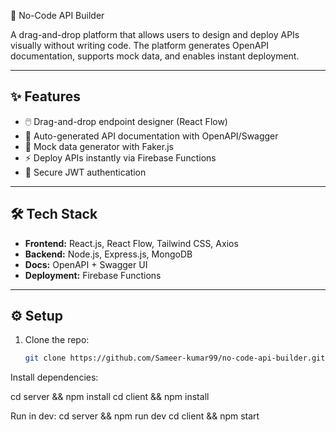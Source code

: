 🔧 No-Code API Builder

A drag-and-drop platform that allows users to design and deploy APIs visually without writing code. The platform generates OpenAPI documentation, supports mock data, and enables instant deployment.

---

## ✨ Features
- 🖱️ Drag-and-drop endpoint designer (React Flow)  
- 📄 Auto-generated API documentation with OpenAPI/Swagger  
- 🧪 Mock data generator with Faker.js  
- ⚡ Deploy APIs instantly via Firebase Functions  
- 🔐 Secure JWT authentication  

---

## 🛠 Tech Stack
- **Frontend:** React.js, React Flow, Tailwind CSS, Axios  
- **Backend:** Node.js, Express.js, MongoDB  
- **Docs:** OpenAPI + Swagger UI  
- **Deployment:** Firebase Functions  

---

## ⚙️ Setup
1. Clone the repo:
   ```bash
   git clone https://github.com/Sameer-kumar99/no-code-api-builder.git
Install dependencies:

cd server && npm install
cd client && npm install

Run in dev:
cd server && npm run dev
cd client && npm start
